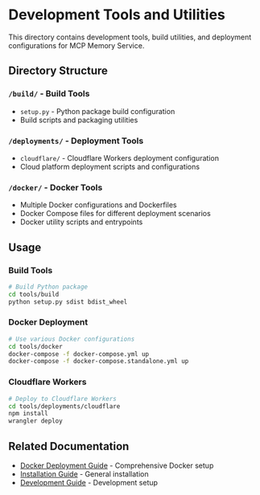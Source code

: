 # Development Tools and Utilities

This directory contains development tools, build utilities, and deployment configurations for MCP Memory Service.

## Directory Structure

### `/build/` - Build Tools
- `setup.py` - Python package build configuration
- Build scripts and packaging utilities

### `/deployments/` - Deployment Tools
- `cloudflare/` - Cloudflare Workers deployment configuration
- Cloud platform deployment scripts and configurations

### `/docker/` - Docker Tools
- Multiple Docker configurations and Dockerfiles
- Docker Compose files for different deployment scenarios
- Docker utility scripts and entrypoints

## Usage

### Build Tools
```bash
# Build Python package
cd tools/build
python setup.py sdist bdist_wheel
```

### Docker Deployment
```bash
# Use various Docker configurations
cd tools/docker
docker-compose -f docker-compose.yml up
docker-compose -f docker-compose.standalone.yml up
```

### Cloudflare Workers
```bash
# Deploy to Cloudflare Workers
cd tools/deployments/cloudflare
npm install
wrangler deploy
```

## Related Documentation

- [Docker Deployment Guide](../docs/deployment/docker.md) - Comprehensive Docker setup
- [Installation Guide](../docs/installation/master-guide.md) - General installation
- [Development Guide](../docs/technical/development.md) - Development setup